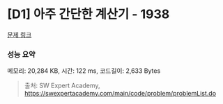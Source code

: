 # [D1] 아주 간단한 계산기 - 1938 

[문제 링크](https://swexpertacademy.com/main/code/problem/problemDetail.do?contestProbId=AV5PjsYKAMIDFAUq) 

### 성능 요약

메모리: 20,284 KB, 시간: 122 ms, 코드길이: 2,633 Bytes



> 출처: SW Expert Academy, https://swexpertacademy.com/main/code/problem/problemList.do